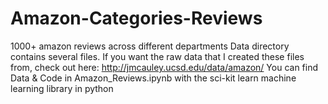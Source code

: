 # Amazon-Categories-Reviews
1000+ amazon reviews across different departments
Data directory contains several files. If you want the raw data that I created these files from, check out here: http://jmcauley.ucsd.edu/data/amazon/
You can find Data & Code in Amazon_Reviews.ipynb with the sci-kit learn machine learning library in python
